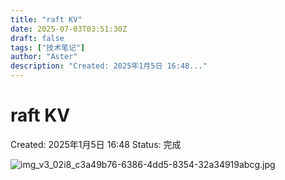 ```yaml
---
title: "raft KV"
date: 2025-07-03T03:51:30Z
draft: false
tags: ["技术笔记"]
author: "Aster"
description: "Created: 2025年1月5日 16:48..."
---
```


# raft KV

Created: 2025年1月5日 16:48
Status: 完成

![img_v3_02i8_c3a49b76-6386-4dd5-8354-32a34919abcg.jpg](raft%20KV%201724bf1cd998809e8f25d010134cde80/img_v3_02i8_c3a49b76-6386-4dd5-8354-32a34919abcg.jpg)
